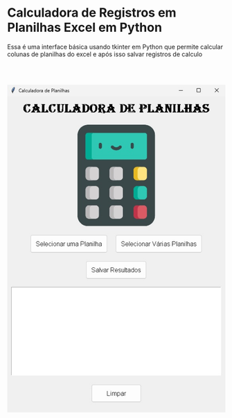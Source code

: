 # Calculadora de Registros em Planilhas Excel em Python

Essa é uma interface básica usando tkinter em Python que permite calcular colunas de planilhas do excel e após isso salvar registros de calculo

<br>

<br>

![Interface](https://github.com/ErickDaniel7/python/blob/main/projetos-de-aprendizado/calculadora-impressoes-python/IMG/calculadora.jpg) 
